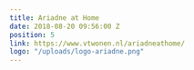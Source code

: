 ```yaml
---
title: Ariadne at Home
date: 2018-08-20 09:56:00 Z
position: 5
link: https://www.vtwonen.nl/ariadneathome/
logo: "/uploads/logo-ariadne.png"
---
```


